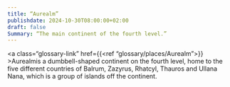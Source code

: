 ```yaml
---
title: “Aurealm”
publishdate: 2024-10-30T08:00:00+02:00
draft: false
Summary: “The main continent of the fourth level.”
---
```


<a class=“glossary-link” href={{<ref “glossary/places/Aurealm”>}} >Aurealm</a>is a dumbbell-shaped continent on the fourth level, home to the five different countries of Balrum, Zazyrus, Rhatcyl, Thauros and Ullana Nana, which is a group of islands off the continent.
